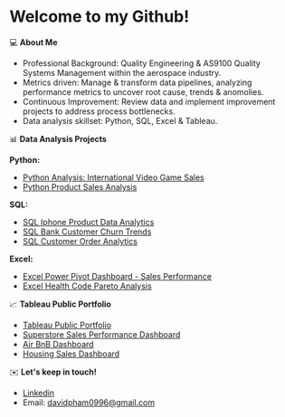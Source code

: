 # Welcome to my Github! 

💻 **About Me** 

- Professional Background: Quality Engineering & AS9100 Quality Systems Management within the aerospace industry.
- Metrics driven: Manage & transform data pipelines, analyzing performance metrics to uncover root cause, trends & anomolies.
- Continuous Improvement: Review data and implement improvement projects to address process bottlenecks. 
- Data analysis skillset: Python, SQL, Excel & Tableau. 

📊 **Data Analysis Projects** 

**Python:** 

- [Python Analysis: International Video Game Sales](https://github.com/davidpham1996/Video-Game-Sales)
- [Python Product Sales Analysis](https://github.com/davidpham1996/product_sales)

**SQL:**
  
- [SQL Iphone Product Data Analytics](https://github.com/davidpham1996/Iphone-Analysis/blob/main/iphone_eda)
- [SQL Bank Customer Churn Trends](https://github.com/davidpham1996/CustomerChurnRate/blob/main/CustomerChurn) 
- [SQL Customer Order Analytics]([https://github.com/davidpham1996/SQL-Customer-Order-Analytics](https://github.com/davidpham1996/SQL-Customer-Order-Analytics/blob/main/SQL%20Analysis%20Project:%20Customer%20%26%20Order%20Analytics))

**Excel:**
  
- [Excel Power Pivot Dashboard - Sales Performance](https://github.com/davidpham1996/Cookie-Sales---Power-Pivot-Project)
- [Excel Health Code Pareto Analysis](https://github.com/davidpham1996/Health-Analytics/blob/main/Health%20Code%20Pareto%20Analysis.pdf)

📈 **Tableau Public Portfolio** 
- [Tableau Public Portfolio](https://public.tableau.com/app/profile/david.pham5201/vizzes)
- [Superstore Sales Performance Dashboard](https://public.tableau.com/app/profile/david.pham5201/viz/SuperstoreSalesPerformanceDashboard_16976793156430/Dashboard1)
- [Air BnB Dashboard](https://public.tableau.com/app/profile/david.pham5201/viz/AirBnBDashboard_16976791250410/Dashboard1)
- [Housing Sales Dashboard](https://public.tableau.com/app/profile/david.pham5201/viz/KingCountyHouseSales_16980222818870/KingCountyHouseSales?publish=yes)

✉️ **Let's keep in touch!** 
- [Linkedin](https://www.linkedin.com/in/davidpham96/)
- Email: davidpham0996@gmail.com

